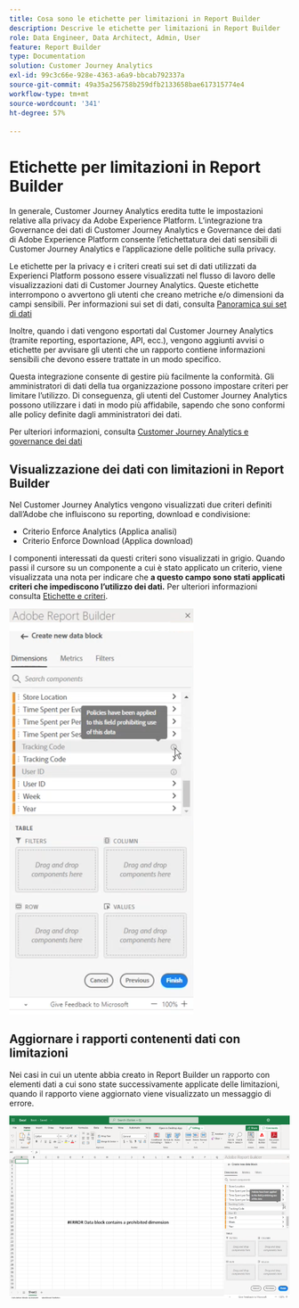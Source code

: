 ```yaml
---
title: Cosa sono le etichette per limitazioni in Report Builder
description: Descrive le etichette per limitazioni in Report Builder
role: Data Engineer, Data Architect, Admin, User
feature: Report Builder
type: Documentation
solution: Customer Journey Analytics
exl-id: 99c3c66e-928e-4363-a6a9-bbcab792337a
source-git-commit: 49a35a256758b259dfb2133658bae617315774e4
workflow-type: tm+mt
source-wordcount: '341'
ht-degree: 57%

---
```


# Etichette per limitazioni in Report Builder

In generale, Customer Journey Analytics eredita tutte le impostazioni relative alla privacy da Adobe Experience Platform. L’integrazione tra Governance dei dati di Customer Journey Analytics e Governance dei dati di Adobe Experience Platform consente l’etichettatura dei dati sensibili di Customer Journey Analytics e l’applicazione delle politiche sulla privacy.

Le etichette per la privacy e i criteri creati sui set di dati utilizzati da Experienci Platform possono essere visualizzati nel flusso di lavoro delle visualizzazioni dati di Customer Journey Analytics. Queste etichette interrompono o avvertono gli utenti che creano metriche e/o dimensioni da campi sensibili. Per informazioni sui set di dati, consulta [Panoramica sui set di dati](https://experienceleague.adobe.com/docs/experience-platform/catalog/datasets/overview.html?lang=it)

Inoltre, quando i dati vengono esportati dal Customer Journey Analytics (tramite reporting, esportazione, API, ecc.), vengono aggiunti avvisi o etichette per avvisare gli utenti che un rapporto contiene informazioni sensibili che devono essere trattate in un modo specifico.

Questa integrazione consente di gestire più facilmente la conformità. Gli amministratori di dati della tua organizzazione possono impostare criteri per limitare l’utilizzo. Di conseguenza, gli utenti del Customer Journey Analytics possono utilizzare i dati in modo più affidabile, sapendo che sono conformi alle policy definite dagli amministratori dei dati.

Per ulteriori informazioni, consulta [Customer Journey Analytics e governance dei dati](https://experienceleague.adobe.com/docs/analytics-platform/using/cja-privacy/privacy-overview.html?lang=it)

## Visualizzazione dei dati con limitazioni in Report Builder

Nel Customer Journey Analytics vengono visualizzati due criteri definiti dall’Adobe che influiscono su reporting, download e condivisione:

* Criterio Enforce Analytics (Applica analisi)
* Criterio Enforce Download (Applica download)

I componenti interessati da questi criteri sono visualizzati in grigio. Quando passi il cursore su un componente a cui è stato applicato un criterio, viene visualizzata una nota per indicare che **a questo campo sono stati applicati criteri che impediscono l’utilizzo dei dati.** Per ulteriori informazioni consulta [Etichette e criteri](https://experienceleague.adobe.com/docs/analytics-platform/using/cja-dataviews/data-governance.html?lang=it).

![La policy note che indica l’uso vietato dei dati.](assets/rb-restricted-label.png)

## Aggiornare i rapporti contenenti dati con limitazioni

Nei casi in cui un utente abbia creato in Report Builder un rapporto con elementi dati a cui sono state successivamente applicate delle limitazioni, quando il rapporto viene aggiornato viene visualizzato un messaggio di errore.

![Il messaggio di errore visualizzato dopo che gli elementi dati sono stati successivamente limitati.](assets/error-restricted-data.png)
